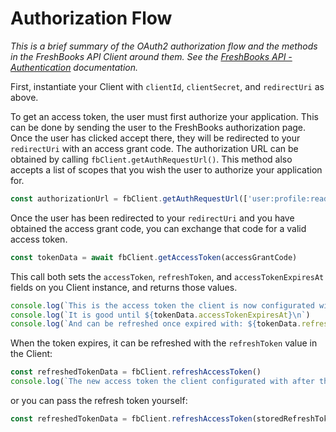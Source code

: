 
# Authorization Flow

_This is a brief summary of the OAuth2 authorization flow and the methods in the FreshBooks API Client
around them. See the [FreshBooks API - Authentication](https://www.freshbooks.com/api/authentication) documentation._

First, instantiate your Client with `clientId`, `clientSecret`, and `redirectUri` as above.

To get an access token, the user must first authorize your application. This can be done by sending the user to
the FreshBooks authorization page. Once the user has clicked accept there, they will be redirected to your
`redirectUri` with an access grant code. The authorization URL can be obtained by calling
`fbClient.getAuthRequestUrl()`. This method also accepts a list of scopes that you wish the user to
authorize your application for.

```typescript
const authorizationUrl = fbClient.getAuthRequestUrl(['user:profile:read', 'user:clients:read'])
```

Once the user has been redirected to your `redirectUri` and you have obtained the access grant code, you can exchange
that code for a valid access token.

```typescript
const tokenData = await fbClient.getAccessToken(accessGrantCode)
```

This call both sets the `accessToken`, `refreshToken`, and `accessTokenExpiresAt` fields on you Client instance,
and returns those values.

```typescript
console.log(`This is the access token the client is now configurated with: ${tokenData.accessToken}`)
console.log(`It is good until ${tokenData.accessTokenExpiresAt}\n`)
console.log(`And can be refreshed once expired with: ${tokenData.refreshToken}`)
```

When the token expires, it can be refreshed with the `refreshToken` value in the Client:

```typescript
const refreshedTokenData = fbClient.refreshAccessToken()
console.log(`The new access token the client configurated with after the refresh: ${refreshedTokenData.accessToken}`)
```

or you can pass the refresh token yourself:

```typescript
const refreshedTokenData = fbClient.refreshAccessToken(storedRefreshToken)
```
